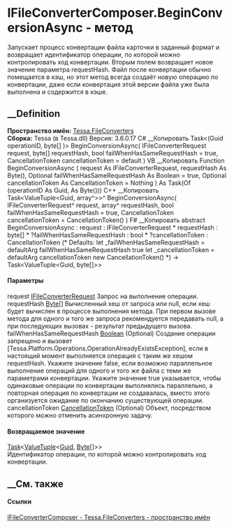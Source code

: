 # IFileConverterComposer.BeginConversionAsync - метод
Запускает процесс конвертации файла карточки в заданный формат и возвращает
идентификатор операции, по которой можно контролировать ход конвертации.
Вторым полем возвращает новое значение параметра requestHash. Файл после
конвертации обычно помещается в кэш, но этот метод всегда создаёт новую
операцию по конвертации, даже если конвертация этой версии файла уже была
выполнена и содержится в кэше.
## __Definition
 **Пространство имён:** [Tessa.FileConverters](N_Tessa_FileConverters.htm)  
 **Сборка:** Tessa (в Tessa.dll) Версия: 3.6.0.17
C# __Копировать
    Task<(Guid operationID, byte[] )> BeginConversionAsync(
    	IFileConverterRequest request,
    	byte[] requestHash,
    	bool failWhenHasSameRequestHash = true,
    	CancellationToken cancellationToken = default
    )
VB __Копировать
     Function BeginConversionAsync ( 
    	request As IFileConverterRequest,
    	requestHash As Byte(),
    	Optional failWhenHasSameRequestHash As Boolean = true,
    	Optional cancellationToken As CancellationToken = Nothing
    ) As Task(Of (operationID As Guid,  As Byte()))
C++ __Копировать
    Task<ValueTuple<Guid, array<unsigned char>^>>^ BeginConversionAsync(
    	IFileConverterRequest^ request, 
    	array<unsigned char>^ requestHash, 
    	bool failWhenHasSameRequestHash = true, 
    	CancellationToken cancellationToken = CancellationToken()
    )
F# __Копировать
     abstract BeginConversionAsync : 
            request : IFileConverterRequest * 
            requestHash : byte[] * 
            ?failWhenHasSameRequestHash : bool * 
            ?cancellationToken : CancellationToken 
    (* Defaults:
            let _failWhenHasSameRequestHash = defaultArg failWhenHasSameRequestHash true
            let _cancellationToken = defaultArg cancellationToken new CancellationToken()
    *)
    -> Task<ValueTuple<Guid, byte[]>> 
#### Параметры
request
[IFileConverterRequest](T_Tessa_FileConverters_IFileConverterRequest.htm)
    Запрос на выполнение операции.
requestHash [Byte](https://learn.microsoft.com/dotnet/api/system.byte)[]
     Вычисленный хеш от запроса или null, если хеш будет вычислен в процессе выполнения метода. При первом вызове метода для одного и того же запроса рекомендуется передавать null, а при последующих вызовах - результат предыдущего вызова. 
failWhenHasSameRequestHash
[Boolean](https://learn.microsoft.com/dotnet/api/system.boolean) (Optional)
     Создание операции запрещено и вызовет [Tessa.Platform.Operations.OperationAlreadyExistsException], если в настоящий момент выполняется операция с таким же хешом requestHash. Укажите значение false, если возможно параллельное выполнение операций для одного и того же файла с теми же параметрами конвертации. Укажите значение true указывается, чтобы одинаковые операции по конвертации выполнялись параллельно, а повторная операция по конвертации не создавалась, вместо этого организуется ожидание по окончанию существующей операции. 
cancellationToken
[CancellationToken](https://learn.microsoft.com/dotnet/api/system.threading.cancellationtoken)
(Optional)
    Объект, посредством которого можно отменить асинхронную задачу.
#### Возвращаемое значение
[Task](https://learn.microsoft.com/dotnet/api/system.threading.tasks.task-1)<[ValueTuple](https://learn.microsoft.com/dotnet/api/system.valuetuple-2)<[Guid](https://learn.microsoft.com/dotnet/api/system.guid),
[Byte](https://learn.microsoft.com/dotnet/api/system.byte)[]>>  
Идентификатор операции, по которой можно контролировать ход конвертации.
##  __См. также
#### Ссылки
[IFileConverterComposer - ](T_Tessa_FileConverters_IFileConverterComposer.htm)
[Tessa.FileConverters - пространство имён](N_Tessa_FileConverters.htm)
